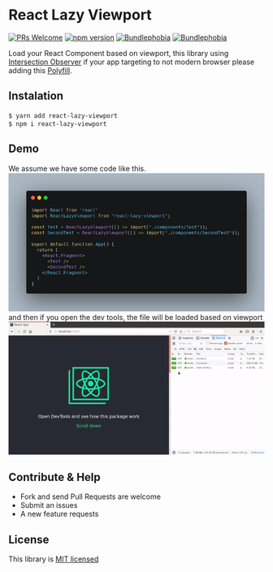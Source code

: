 # React Lazy Viewport

[![PRs Welcome](https://img.shields.io/badge/PRs-welcome-green.svg)](https://github.com/adibfirman/react-lazy-viewport/pulls)
[![npm version](https://badge.fury.io/js/react-lazy-viewport.svg)](https://badge.fury.io/js/react-lazy-viewport)
[![Bundlephobia](https://badgen.net/bundlephobia/min/react-lazy-viewport)](https://bundlephobia.com/result?p=react-lazy-viewport@latest)
[![Bundlephobia](https://badgen.net/bundlephobia/minzip/react-lazy-viewport)](https://bundlephobia.com/result?p=react-lazy-viewport@latest)

Load your React Component based on viewport, this library using [Intersection Observer](https://developer.mozilla.org/en-US/docs/Web/API/IntersectionObserver) if your app targeting to not modern browser please adding this [Polyfill](https://www.npmjs.com/package/intersection-observer).

## Instalation

```
$ yarn add react-lazy-viewport
$ npm i react-lazy-viewport
```

## Demo

We assume we have some code like this.<br/>
![example code](./docs/example-code.png)<br/>
and then if you open the dev tools, the file will be loaded based on viewport
![example code](./docs/example-result.gif)

## Contribute & Help

- Fork and send Pull Requests are welcome
- Submit an issues
- A new feature requests

## License

This library is [MIT licensed](https://github.com/adibfirman/react-lazy-viewport/blob/master/LICENSE)
